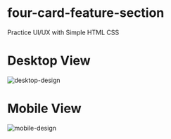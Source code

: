 # four-card-feature-section
Practice UI/UX with Simple HTML CSS

# Desktop View

![desktop-design](https://user-images.githubusercontent.com/107635975/217026086-5d3ce647-be4d-4063-bf0a-7dd663c77c91.jpg)

# Mobile View

![mobile-design](https://user-images.githubusercontent.com/107635975/217026076-f7fedb2c-1a68-40a1-a9ce-fe8452a60fbc.jpg)
